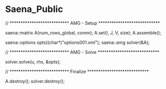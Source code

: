 # Saena_Public

// *************************** AMG - Setup ****************************

saena::matrix A(num_rows_global, comm);
A.set(I, J, V, size);
A.assemble();

saena::options opts((char*)"options001.xml");
saena::amg solver(&A);

// *************************** AMG - Solve ****************************

solver.solve(u, rhs, &opts);

// *************************** Finalize ****************************

A.destroy();
solver.destroy();
